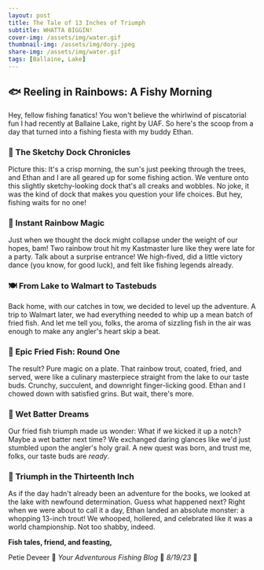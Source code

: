 ```yaml
---
layout: post
title: The Tale of 13 Inches of Triumph
subtitle: WHATTA BIGGIN!
cover-img: /assets/img/water.gif
thumbnail-img: /assets/img/dory.jpeg
share-img: /assets/img/water.gif
tags: [Ballaine, Lake]
---
```


## 🐟 Reeling in Rainbows: A Fishy Morning

Hey, fellow fishing fanatics! You won't believe the whirlwind of piscatorial fun I had recently at Ballaine Lake, right by UAF. So here's the scoop from a day that turned into a fishing fiesta with my buddy Ethan.

### 🎣 The Sketchy Dock Chronicles

Picture this: It's a crisp morning, the sun's just peeking through the trees, and Ethan and I are all geared up for some fishing action. We venture onto this slightly sketchy-looking dock that's all creaks and wobbles. No joke, it was the kind of dock that makes you question your life choices. But hey, fishing waits for no one!

### 🌈 Instant Rainbow Magic

Just when we thought the dock might collapse under the weight of our hopes, bam! Two rainbow trout hit my Kastmaster lure like they were late for a party. Talk about a surprise entrance! We high-fived, did a little victory dance (you know, for good luck), and felt like fishing legends already.

### 🍽️ From Lake to Walmart to Tastebuds

Back home, with our catches in tow, we decided to level up the adventure. A trip to Walmart later, we had everything needed to whip up a mean batch of fried fish. And let me tell you, folks, the aroma of sizzling fish in the air was enough to make any angler's heart skip a beat.

### 🍳 Epic Fried Fish: Round One

The result? Pure magic on a plate. That rainbow trout, coated, fried, and served, were like a culinary masterpiece straight from the lake to our taste buds. Crunchy, succulent, and downright finger-licking good. Ethan and I chowed down with satisfied grins. But wait, there's more.

### 🍻 Wet Batter Dreams

Our fried fish triumph made us wonder: What if we kicked it up a notch? Maybe a wet batter next time? We exchanged daring glances like we'd just stumbled upon the angler's holy grail. A new quest was born, and trust me, folks, our taste buds are *ready*.

### 🎣 Triumph in the Thirteenth Inch

As if the day hadn't already been an adventure for the books, we looked at the lake with newfound determination. Guess what happened next? Right when we were about to call it a day, Ethan landed an absolute monster: a whopping 13-inch trout! We whooped, hollered, and celebrated like it was a world championship. Not too shabby, indeed.

**Fish tales, friend, and feasting,**

Petie Deveer 🎣
*Your Adventurous Fishing Blog* 🌊
*8/19/23* 📆
